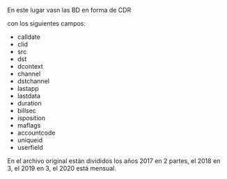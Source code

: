 En este lugar vasn las BD en forma de CDR

con los siguientes campos:

- calldate
- clid
- src
- dst
- dcontext
- channel
- dstchannel
- lastapp
- lastdata
- duration	
- billsec	
- isposition	
- maflags	
- accountcode	
- uniqueid	
- userfield

En el archivo original están divididos los años 2017 en 2 partes, el 2018 en 3, el 2019 en 3, el 2020 está mensual.
